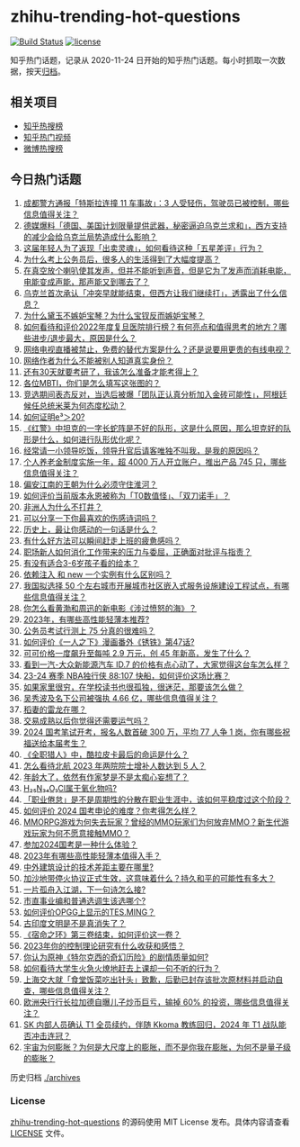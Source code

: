 # zhihu-trending-hot-questions

[![Build Status](https://github.com/justjavac/zhihu-trending-hot-questions/workflows/ci/badge.svg?branch=master)](https://github.com/justjavac/zhihu-trending-hot-questions/actions)
[![license](https://img.shields.io/github/license/justjavac/zhihu-trending-hot-questions)](https://github.com/justjavac/zhihu-trending-hot-questions/blob/master/LICENSE)

知乎热门话题，记录从 2020-11-24
日开始的知乎热门话题。每小时抓取一次数据，按天[归档](./archives)。

## 相关项目

- [知乎热搜榜](https://github.com/justjavac/zhihu-trending-top-search)
- [知乎热门视频](https://github.com/justjavac/zhihu-trending-hot-video)
- [微博热搜榜](https://github.com/justjavac/weibo-trending-hot-search)

## 今日热门话题

<!-- BEGIN -->
<!-- 最后更新时间 Mon Nov 27 2023 06:02:11 GMT+0800 (China Standard Time) -->

1. [成都警方通报「特斯拉连撞 11 车事故」：3 人受轻伤，驾驶员已被控制，哪些信息值得关注？](https://www.zhihu.com/question/631988761)
1. [德媒爆料「德国、美国计划限量提供武器，秘密逼迫乌克兰求和」，西方支持的减少会给乌克兰局势造成什么影响？](https://www.zhihu.com/question/631990729)
1. [这届年轻人为了返现「出卖灵魂」，如何看待这种「五星差评」行为？](https://www.zhihu.com/question/632004679)
1. [为什么考上公务员后，很多人的生活得到了大幅度提高？](https://www.zhihu.com/question/630492344)
1. [在真空放个喇叭使其发声，但并不能听到声音，但是它为了发声而消耗电能，电能变成声能，那声能又到哪去了？](https://www.zhihu.com/question/382744544)
1. [乌克兰首次承认「冲突早就能结束，但西方让我们继续打」，透露出了什么信息？](https://www.zhihu.com/question/631978591)
1. [为什么黛玉不嫉妒宝琴？为什么宝钗反而嫉妒宝琴？](https://www.zhihu.com/question/582560282)
1. [如何看待和评价2022年度复旦医院排行榜？有何亮点和值得思考的地方？哪些进步/退步最大，原因是什么？](https://www.zhihu.com/question/631906234)
1. [网络电视直播被禁止，免费的替代方案是什么？还是说要用更贵的有线电视？](https://www.zhihu.com/question/631287067)
1. [网络作者为什么不能被别人知道真实身份？](https://www.zhihu.com/question/630423705)
1. [还有30天就要考研了，我该怎么准备才能考得上？](https://www.zhihu.com/question/630584049)
1. [各位MBTI，你们是怎么填写这张图的？](https://www.zhihu.com/question/631162778)
1. [竞选期间表态反对，当选后被爆「团队正认真分析加入金砖可能性」，阿根廷候任总统米莱为何态度松动？](https://www.zhihu.com/question/631997602)
1. [如何证明e³＞20?](https://www.zhihu.com/question/613154710)
1. [《红警》中坦克的一字长蛇阵是不好的队形，这是什么原因，那么坦克好的队形是什么，如何进行队形优化呢？](https://www.zhihu.com/question/626627353)
1. [经常请一小领导吃饭，领导升官后请客唯独不叫我，是我的原因吗？](https://www.zhihu.com/question/630214406)
1. [个人养老金制度实施一年，超 4000 万人开立账户，推出产品 745 只，哪些信息值得关注？](https://www.zhihu.com/question/631993433)
1. [偏安江南的王朝为什么必须守住淮河？](https://www.zhihu.com/question/572288311)
1. [如何评价当前版本永恩被称为「T0数值怪」、「双刀诺手」？](https://www.zhihu.com/question/631651207)
1. [非洲人为什么不打井？](https://www.zhihu.com/question/263961507)
1. [可以分享一下你最喜欢的伤感诗词吗？](https://www.zhihu.com/question/576573812)
1. [历史上，最让你感动的一句话是什么？](https://www.zhihu.com/question/627976221)
1. [有什么好方法可以瞬间赶走上班的疲惫感吗？](https://www.zhihu.com/question/629449049)
1. [职场新人如何消化工作带来的压力与委屈，正确面对批评与指责？](https://www.zhihu.com/question/631163967)
1. [有没有适合3-6岁孩子看的绘本？](https://www.zhihu.com/question/39726763)
1. [依赖注入 和 new 一个实例有什么区别吗？](https://www.zhihu.com/question/425602814)
1. [我国拟选择 50 个左右城市开展城市社区嵌入式服务设施建设工程试点，有哪些信息值得关注？](https://www.zhihu.com/question/632010435)
1. [你怎么看黄渤和周迅的新电影《涉过愤怒的海》？](https://www.zhihu.com/question/631104594)
1. [2023年，有哪些高性能轻薄本推荐?](https://www.zhihu.com/question/631993062)
1. [公务员考试行测上 75 分真的很难吗？](https://www.zhihu.com/question/610809067)
1. [如何评价《一人之下》漫画番外《锈铁》第47话?](https://www.zhihu.com/question/631950297)
1. [可可价格一度飙升至每吨 2.9 万元，创 45 年新高，发生了什么？](https://www.zhihu.com/question/631979275)
1. [看到一汽-大众新能源汽车 ID.7 的价格有点心动了，大家觉得这台车怎么样？](https://www.zhihu.com/question/631999867)
1. [23-24 赛季 NBA独行侠 88:107 快船，如何评价这场比赛？](https://www.zhihu.com/question/631983821)
1. [如果家里很穷，在学校读书也很孤独，很迷茫，那要该怎么做？](https://www.zhihu.com/question/631983081)
1. [吴秀波及名下公司被强执 4.66 亿，哪些信息值得关注？](https://www.zhihu.com/question/631647773)
1. [稻妻的雷龙在哪？](https://www.zhihu.com/question/595740695)
1. [交易成熟以后你觉得还需要运气吗？](https://www.zhihu.com/question/514792904)
1. [2024 国考笔试开考，报名人数首破 300 万，平均 77 人争 1 岗，你有哪些祝福送给本届考生？](https://www.zhihu.com/question/631696474)
1. [《全职猎人》中，酷拉皮卡最后的命运是什么？](https://www.zhihu.com/question/406961424)
1. [怎么看待北航 2023 年两院院士增补人数达到 5 人？](https://www.zhihu.com/question/631339435)
1. [年龄大了，依然有作家梦是不是太痴心妄想了？](https://www.zhihu.com/question/628791532)
1. [H₂₅N₃₄O₃Cl属于氧化物吗?](https://www.zhihu.com/question/629043121)
1. [「职业倦怠」是不是周期性的分散在职业生涯中，该如何平稳度过这个阶段？](https://www.zhihu.com/question/631105342)
1. [如何评价 2024 国考申论的难度？你考得怎么样？](https://www.zhihu.com/question/631977580)
1. [MMORPG游戏为何失去玩家？曾经的MMO玩家们为何放弃MMO？新生代游戏玩家为何不愿意接触MMO？](https://www.zhihu.com/question/630290805)
1. [参加2024国考是一种什么体验？](https://www.zhihu.com/question/631697161)
1. [2023年有哪些高性能轻薄本值得入手？](https://www.zhihu.com/question/631993218)
1. [中外建筑设计的技术差距主要在哪里?](https://www.zhihu.com/question/614078984)
1. [加沙地带停火协议正式生效，这意味着什么？持久和平的可能性有多大？](https://www.zhihu.com/question/631455760)
1. [一片孤舟入江湖，下一句诗怎么接?](https://www.zhihu.com/question/628272242)
1. [市直事业编和普通选调生该选哪个?](https://www.zhihu.com/question/625578561)
1. [如何评价OPGG上显示的TES.MING？](https://www.zhihu.com/question/631986325)
1. [古印度文明是不是真消失了？](https://www.zhihu.com/question/630871671)
1. [《宿命之环》第三卷结束，如何评价这一卷？](https://www.zhihu.com/question/631885053)
1. [2023年你的控制理论研究有什么收获和感悟？](https://www.zhihu.com/question/630427730)
1. [你认为原神《特尔克西的奇幻历险》的剧情质量如何?](https://www.zhihu.com/question/631894347)
1. [如何看待大学生火急火燎地赶去上课却一句不听的行为？](https://www.zhihu.com/question/631286296)
1. [上海交大就「食堂饭菜吃出针头」致歉，后勤已封存该批次原材料并启动自查，哪些信息值得关注？](https://www.zhihu.com/question/631891359)
1. [欧洲央行行长拉加德自曝儿子炒币巨亏，输掉 60% 的投资，哪些信息值得关注？](https://www.zhihu.com/question/631929349)
1. [SK 内部人员确认 T1 全员续约，伴随 Kkoma 教练回归，2024 年 T1 战队能否冲击连冠？](https://www.zhihu.com/question/631470565)
1. [宇宙为何膨胀？为何是大尺度上的膨胀，而不是你我在膨胀，为何不是量子级的膨胀？](https://www.zhihu.com/question/631780352)

<!-- END -->

历史归档 [./archives](./archives)

### License

[zhihu-trending-hot-questions](https://github.com/justjavac/zhihu-trending-hot-questions)
的源码使用 MIT License 发布。具体内容请查看 [LICENSE](./LICENSE) 文件。

